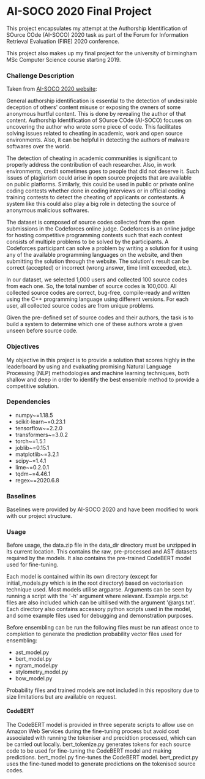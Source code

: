 # AI-SOCO 2020 Final Project

This project encapsulates my attempt at the Authorship Identification of SOurce COde (AI-SOCO) 2020 task as part of the Forum for Information Retrieval Evaluation (FIRE) 2020 conference.

This project also makes up my final project for the university of birmingham MSc Computer Science course starting 2019.



### Challenge Description

Taken from [AI-SOCO 2020 website](https://sites.google.com/view/ai-soco-2020/task-description):

General authorship identification is essential to the detection of undesirable deception of others' content misuse or exposing the owners of some anonymous hurtful content. This is done by revealing the author of that content. Authorship Identification of SOurce COde (AI-SOCO) focuses on uncovering the author who wrote some piece of code. This facilitates solving issues related to cheating in academic, work and open source environments. Also, it can be helpful in detecting the authors of malware softwares over the world.

The detection of cheating in academic communities is significant to properly address the contribution of each researcher. Also, in work environments, credit sometimes goes to people that did not deserve it. Such issues of plagiarism could arise in open source projects that are available on public platforms. Similarly, this could be used in public or private online coding contests whether done in coding interviews or in official coding training contests to detect the cheating of applicants or contestants. A system like this could also play a big role in detecting the source of anonymous malicious softwares.

The dataset is composed of source codes collected from the open submissions in the Codeforces online judge. Codeforces is an online judge for hosting competitive programming contests such that each contest consists of multiple problems to be solved by the participants. A Codeforces participant can solve a problem by writing a solution for it using any of the available programming languages on the website, and then submitting the solution through the website. The solution's result can be correct (accepted) or incorrect (wrong answer, time limit exceeded, etc.).

In our dataset, we selected 1,000 users and collected 100 source codes from each one. So, the total number of source codes is 100,000. All collected source codes are correct, bug-free, compile-ready and written using the C++ programming language using different versions. For each user, all collected source codes are from unique problems.

Given the pre-defined set of source codes and their authors, the task is to build a system to determine which one of these authors wrote a given unseen before source code.
### Objectives

My objective in this project is to provide a solution that scores highly in the leaderboard by using and evaluating promising Natural Language Processing (NLP) methodologies and machine learning techniques, both shallow and deep in order to identify the best ensemble method to provide a competitive solution.

### Dependencies

* numpy~=1.18.5
* scikit-learn~=0.23.1
* tensorflow~=2.2.0
* transformers~=3.0.2
* torch~=1.5.1
* joblib~=0.15.1
* matplotlib~=3.2.1
* scipy~=1.4.1
* lime~=0.2.0.1
* tqdm~=4.46.1
* regex~=2020.6.8

### Baselines

Baselines were provided by AI-SOCO 2020 and have been modified to work with our project structure.

### Usage
 
Before usage, the data.zip file in the data_dir directory must be unzipped in its current location. This contains the raw, pre-processed and AST datasets required by the models. It also contains the pre-trained CodeBERT model used for fine-tuning.
 
Each model is contained within its own directory (except for initial_models.py which is in the root directory) based on vectorisation technique used. Most models utilise argparse. Arguments can be seen by running a script with the '-h' argument where relevant. Example args.txt files are also included which can be ultilised with the argument '@args.txt'.
Each directory also contains accessory python scripts used in the model, and some example files used for debugging and demonstration purposes.

Before ensembling can be run the following files must be run atleast once to completion to generate the prediction probability vector files used for ensembling:
* ast_model.py
* bert_model.py
* ngram_model.py
* stylometry_model.py
* bow_model.py

Probability files and trained models are not included in this repository due to size limitations but are available on request.

#### CodeBERT

The CodeBERT model is provided in three seperate scripts to allow use on Amazon Web Services during the fine-tuning process but avoid cost associated with running the tokeniser and precidtion processed, which can be carried out locally. bert_tokenize.py generates tokens for each source code to be used for fine-tuning the CodeBERT model and making predictions.
bert_model.py fine-tunes the CodeBERT model.
bert_predict.py uses the fine-tuned model to generate predictions on the tokenised source codes.
